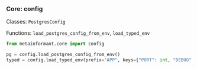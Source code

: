 ### Core: config

Classes: `PostgresConfig`

Functions: `load_postgres_config_from_env`, `load_typed_env`

```python
from metainformant.core import config

pg = config.load_postgres_config_from_env()
typed = config.load_typed_env(prefix="APP", keys={"PORT": int, "DEBUG": bool})
```
